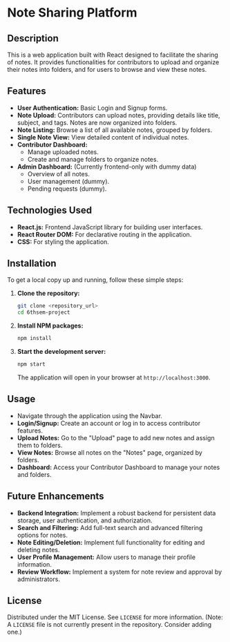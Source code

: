 # Note Sharing Platform

## Description

This is a web application built with React designed to facilitate the sharing of notes. It provides functionalities for contributors to upload and organize their notes into folders, and for users to browse and view these notes.

## Features

-   **User Authentication:** Basic Login and Signup forms.
-   **Note Upload:** Contributors can upload notes, providing details like title, subject, and tags. Notes are now organized into folders.
-   **Note Listing:** Browse a list of all available notes, grouped by folders.
-   **Single Note View:** View detailed content of individual notes.
-   **Contributor Dashboard:**
    -   Manage uploaded notes.
    -   Create and manage folders to organize notes.
-   **Admin Dashboard:** (Currently frontend-only with dummy data)
    -   Overview of all notes.
    -   User management (dummy).
    -   Pending requests (dummy).

## Technologies Used

-   **React.js:** Frontend JavaScript library for building user interfaces.
-   **React Router DOM:** For declarative routing in the application.
-   **CSS:** For styling the application.

## Installation

To get a local copy up and running, follow these simple steps:

1.  **Clone the repository:**
    ```bash
    git clone <repository_url>
    cd 6thsem-project
    ```
2.  **Install NPM packages:**
    ```bash
    npm install
    ```
3.  **Start the development server:**
    ```bash
    npm start
    ```
    The application will open in your browser at `http://localhost:3000`.

## Usage

-   Navigate through the application using the Navbar.
-   **Login/Signup:** Create an account or log in to access contributor features.
-   **Upload Notes:** Go to the "Upload" page to add new notes and assign them to folders.
-   **View Notes:** Browse all notes on the "Notes" page, organized by folders.
-   **Dashboard:** Access your Contributor Dashboard to manage your notes and folders.

## Future Enhancements

-   **Backend Integration:** Implement a robust backend for persistent data storage, user authentication, and authorization.
-   **Search and Filtering:** Add full-text search and advanced filtering options for notes.
-   **Note Editing/Deletion:** Implement full functionality for editing and deleting notes.
-   **User Profile Management:** Allow users to manage their profile information.
-   **Review Workflow:** Implement a system for note review and approval by administrators.

## License

Distributed under the MIT License. See `LICENSE` for more information. (Note: A `LICENSE` file is not currently present in the repository. Consider adding one.)